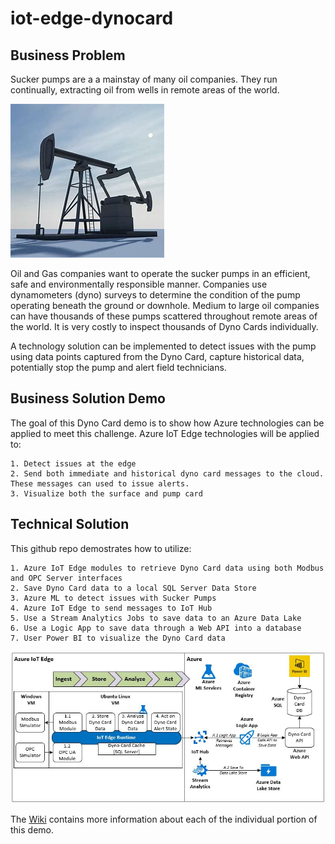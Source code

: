 # iot-edge-dynocard

## Business Problem
Sucker pumps are a a mainstay of many oil companies.  They run continually, extracting oil from wells in remote areas of the world.

![Sucker Pump](./images/oil-field-sucker-pump.jpg)

Oil and Gas companies want to operate the sucker pumps in an efficient, safe and environmentally responsible manner.  Companies use dynamometers (dyno) surveys to determine the condition of the pump operating beneath the ground or downhole.  Medium to large oil companies can have thousands of these pumps scattered throughout remote areas of the world.  It is very costly to inspect thousands of Dyno Cards individually.

A technology solution can be implemented to detect issues with the pump using data points captured from the Dyno Card, capture historical data, potentially stop the pump and alert field technicians.

## Business Solution Demo
The goal of this Dyno Card demo is to show how Azure technologies can be applied to meet this challenge.  Azure IoT Edge technologies will be applied to:

```
1. Detect issues at the edge
2. Send both immediate and historical dyno card messages to the cloud.  These messages can used to issue alerts.
3. Visualize both the surface and pump card
```

## Technical Solution
This github repo demostrates how to utilize:

```
1. Azure IoT Edge modules to retrieve Dyno Card data using both Modbus and OPC Server interfaces
2. Save Dyno Card data to a local SQL Server Data Store
3. Azure ML to detect issues with Sucker Pumps
4. Azure IoT Edge to send messages to IoT Hub
5. Use a Stream Analytics Jobs to save data to an Azure Data Lake
6. Use a Logic App to save data through a Web API into a database
7. User Power BI to visualize the Dyno Card data
```

![cover](./images/iot-edge-dynocard-arch.JPG)

The [Wiki](https://github.com/BlueMetal/iot-edge-dynocard/wiki) contains more information about each of the individual portion of this demo.